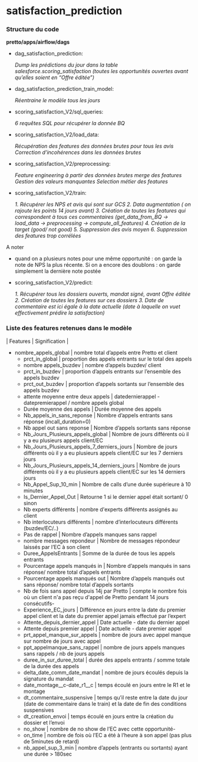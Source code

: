# satisfaction_prediction

### Structure du code

**pretto/apps/airflow/dags** 

- dag_satisfaction_prediction:
    
    *Dump les prédictions du jour dans la table salesforce.scoring_satisfaction (toutes les opportunités ouvertes avant qu’elles soient en “Offre éditée”)*
    

- dag_satisfaction_prediction_train_model:
    
    *Réentraine le modèle tous les jours*
    

- scoring_satisfaction_V2/sql_queries:
    
    *6 requêtes SQL pour récupérer la donnée BQ*
    

- scoring_satisfaction_V2/load_data:
    
    *Récupération des features des données brutes pour tous les avis
    Correction d’incohérences dans les données brutes*
    

- scoring_satisfaction_V2/preprocessing:
    
    *Feature engineering à partir des données brutes merge des features 
    Gestion des valeurs manquantes 
    Selection métier des features* 
    
- scoring_satisfaction_V2/train:
    
    *1. Récupérer les NPS et avis qui sont sur GCS 
    2. Data augmentation ( on rajoute les points 14 jours avant)
    3. Création de toutes les features qui correspondent à tous ces commentaires (get_data_from_BQ → load_data → preprocessing → compute_all_features)
    4. Création de la target (good/ not good) 
    5. Suppression des avis moyen
    6. Suppression des features trop corrélées* 
    

<aside>
A noter

- quand on a plusieurs notes pour une même opportunité : on garde la note de NPS la plus récente. Si on a encore des doublons : on garde simplement la dernière note postée

- scoring_satisfaction_V2/predict:
    
    *1. Récupérer tous les dossiers ouverts, mandat signé, avant Offre éditée
    2. Création de toutes les features sur ces dossiers 
    3. Date de commentaire est ici égale à la date actuelle (date à laquelle on vuet effectivement prédire la satisfaction)* 
    

### Liste des features retenues dans le modèle

| Features | Signification |
  
 - nombre_appels_global | nombre total d’appels entre Pretto et client
    - prct_in_global | proportion des appels entrants sur le total des appels
    - nombre appels_buzdev | nombre d’appels buzdev/ client
    - prct_in_buzdev | proportion d’appels entrants sur l’ensemble des appels buzdev
    - prct_out_buzdev | proportion d’appels sortants sur l’ensemble des appels buzdev 
    - attente moyenne entre deux appels | datedernierappel - datepremierappel / nombre appels global
    - Durée moyenne des appels | Durée moyenne des appels
    - Nb_appels_in_sans_reponse | Nombre d’appels entrants sans réponse (incall_duration=0)
    - Nb appel out sans reponse | Nombre d’appels sortants sans réponse
    - Nb_Jours_Plusieurs_appels_global | Nombre de jours différents où il y a eu plusieurs appels client/EC
    - Nb_Jours_Plusieurs_appels_7_derniers_jours | Nombre de jours différents où il y a eu plusieurs appels client/EC sur les 7 derniers jours
    - Nb_Jours_Plusieurs_appels_14_derniers_jours | Nombre de jours différents où il y a eu plusieurs appels client/EC sur les 14 derniers jours
    - Nb_Appel_Sup_10_min | Nombre de calls d’une durée supérieure à 10 minutes
    - Is_Dernier_Appel_Out | Retourne 1 si le dernier appel était sortant/ 0 sinon
    - Nb experts différents | nombre d'experts différents assignés au client 
    - Nb interlocuteurs différents | nombre d’interlocuteurs différents (buzdev/EC/..)
    - Pas de rappel | Nombre d’appels manques sans rappel
    - nombre messages repondeur | Nombre de messages répondeur laissés par l’EC à son client
    - Duree_AppelsEntrants | Somme de la durée de tous les appels entrants
    - Pourcentage appels manqués in | Nombre d’appels manqués in sans réponse/ nombre total d’appels entrants
    - Pourcentage appels manqués out | Nombre d’appels manqués out sans réponse/ nombre total d’appels sortants
    - Nb de fois sans appel depuis 14j par Pretto | compte le nombre fois où un client n'a pas reçu d'appel de Pretto pendant 14 jours consécutifs-
    - Experience_EC_jours | Différence en jours entre la date du premier appel client et la date du premier appel jamais effectué par l’expert
    - Attente_depuis_dernier_appel | Date actuelle - date du dernier appel
    - Attente depuis premier appel | Date actuelle - date premier appel
    - prt_appel_manque_sur_appels | nombre de jours avec appel manque sur nombre de jours avec appel
    - ppt_appelmanque_sans_rappel | nombre de jours appels manques sans rappels / nb de jours appels
    - duree_in_sur_duree_total | durée des appels entrants / somme totale de la durée des appels
    - delta_date_comm_date_mandat | nombre de jours écoulés depuis la signature du mandat
    - date_montage__c-date_r1__c | temps écoulé en jours entre le R1 et le montage
    - dt_commentaire_suspensive | temps qu’il reste entre la date du jour (date de commentaire dans le train) et la date de fin des conditions suspensives
    - dt_creation_envoi | temps écoulé en jours entre la création du dossier et l’envoi
    - no_show | nombre de no show de l’EC avec cette opportunité-
    - on_time | nombre de fois où l’EC a été à l’heure à son appel (pas plus de 5minutes de retard)
    - nb_appel_sup_3_min | nombre d’appels (entrants ou sortants) ayant une durée > 180sec
